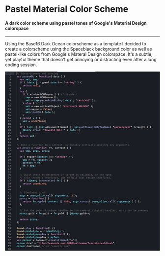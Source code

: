 # Pastel Material Color Scheme

#### A dark color scheme using pastel tones of Google's Material Design colorspace

___

Using the Base16 Dark Ocean colorscheme as a template I decided to create a colorscheme using the Spaceblack background color as well as pastel-like colors from Google's Materal Design colorspace.
It's a subtle, yet playful theme that doesn't get annoying or distracting even after a long coding session.

![A screenshot](/ss.png "A screenshot of the theme :)")